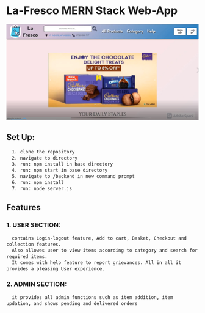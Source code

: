 # La-Fresco MERN Stack Web-App
![lafresco-image](/upload_photos/lafrescophoto2.0.png)  
## Set Up:  
      1. clone the repository
      2. navigate to directory
      3. run: npm install in base directory
      4. run: npm start in base directory
      5. navigate to /backend in new command prompt
      6. run: npm install
      7. run: node server.js
        
## Features  
### 1. USER SECTION:  
      contains Login-logout feature, Add to cart, Basket, Checkout and collection features.  
      Also allowes user to view items according to category and search for required items.
      It comes with help feature to report grievances. All in all it provides a pleasing User experience.
        
### 2. ADMIN SECTION:  
      it provides all admin functions such as item addition, item updation, and shows pending and delivered orders
